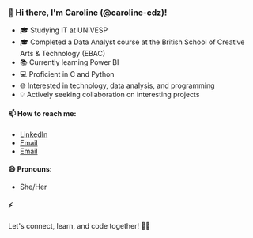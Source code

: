 ### 👋 Hi there, I'm Caroline (@caroline-cdz)!

- 🎓 Studying IT at UNIVESP
- 🎓 Completed a Data Analyst course at the British School of Creative Arts & Technology (EBAC)
- 📚 Currently learning Power BI
- 💻 Proficient in C and Python
- 🌐 Interested in technology, data analysis, and programming
- 💡 Actively seeking collaboration on interesting projects

#### 📫 How to reach me:
- [LinkedIn](https://www.linkedin.com/in/caroline-cardozo-almeida-47792a244/)
- [Email](caroline10.almeida@gmail.com)
- [Email](23213766@aluno.univesp.br)
#### 😄 Pronouns:
- She/Her

#### ⚡ 
Let's connect, learn, and code together! 🚀🌟


<!---
caroline-cdz/caroline-cdz is a ✨ special ✨ repository because its `README.md` (this file) appears on your GitHub profile.
You can click the Preview link to take a look at your changes.
--->
